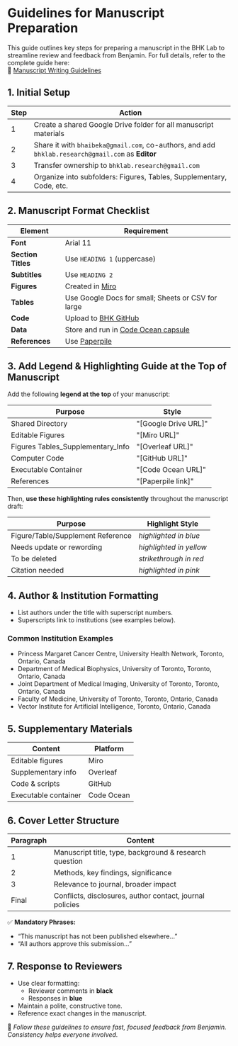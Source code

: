 # Guidelines for Manuscript Preparation

This guide outlines key steps for preparing a manuscript in the BHK Lab to streamline review and feedback from Benjamin. For full details, refer to the complete guide here:  
📄 [Manuscript Writing Guidelines](https://docs.google.com/document/d/1KmADmM8-rfxrnE0NzD-yaTyjxXvGq7JYFisiOadtkZE/edit?tab=t.0)

## 1. Initial Setup

| Step | Action |
|------|--------|
| 1 | Create a shared Google Drive folder for all manuscript materials |
| 2 | Share it with `bhaibeka@gmail.com`, co-authors, and add `bhklab.research@gmail.com` as **Editor** |
| 3 | Transfer ownership to `bhklab.research@gmail.com` |
| 4 | Organize into subfolders: Figures, Tables, Supplementary, Code, etc. |

## 2. Manuscript Format Checklist

| Element | Requirement |
|--------|-------------|
| **Font** | Arial 11 |
| **Section Titles** | Use `HEADING 1` (uppercase) |
| **Subtitles** | Use `HEADING 2` |
| **Figures** | Created in [Miro](https://miro.com/app/dashboard/) |
| **Tables** | Use Google Docs for small; Sheets or CSV for large |
| **Code** | Upload to [BHK GitHub](https://github.com/bhklab) |
| **Data** | Store and run in [Code Ocean capsule](https://codeocean.com/) |
| **References** | Use  [Paperpile](https://paperpile.com/) |

## 3. Add Legend & Highlighting Guide at the Top of Manuscript

Add the following **legend at the top** of your manuscript:

| Purpose | Style |
|--------|-------|
| Shared Directory | "[Google Drive URL]" |
| Editable Figures | "[Miro URL]" |
| Figures Tables_Supplementary_Info | "[Overleaf URL]" |
| Computer Code | "[GitHub URL]" |
| Executable Container | "[Code Ocean URL]" |
| References | "[Paperpile link]" |

Then, **use these highlighting rules consistently** throughout the manuscript draft:

| Purpose | Highlight Style |
|--------|------------------|
| Figure/Table/Supplement Reference | *highlighted in blue* |
| Needs update or rewording | *highlighted in yellow* |
| To be deleted | *strikethrough in red* |
| Citation needed | *highlighted in pink* |

## 4. Author & Institution Formatting

- List authors under the title with superscript numbers.
- Superscripts link to institutions (see examples below).

### Common Institution Examples

- Princess Margaret Cancer Centre, University Health Network, Toronto, Ontario, Canada
- Department of Medical Biophysics, University of Toronto, Toronto, Ontario, Canada
- Joint Department of Medical Imaging, University of Toronto, Toronto, Ontario, Canada
- Faculty of Medicine, University of Toronto, Toronto, Ontario, Canada
- Vector Institute for Artificial Intelligence, Toronto, Ontario, Canada

## 5. Supplementary Materials

| Content | Platform |
|--------|----------|
| Editable figures | Miro |
| Supplementary info | Overleaf |
| Code & scripts | GitHub |
| Executable container | Code Ocean |

## 6. Cover Letter Structure

| Paragraph | Content |
|-----------|---------|
| 1 | Manuscript title, type, background & research question |
| 2 | Methods, key findings, significance |
| 3 | Relevance to journal, broader impact |
| Final | Conflicts, disclosures, author contact, journal policies |

✅ **Mandatory Phrases:**
- “This manuscript has not been published elsewhere…”
- “All authors approve this submission…”

## 7. Response to Reviewers

- Use clear formatting:
  - Reviewer comments in **black**
  - Responses in **blue**
- Maintain a polite, constructive tone.
- Reference exact changes in the manuscript.


📌 *Follow these guidelines to ensure fast, focused feedback from Benjamin. Consistency helps everyone involved.*


